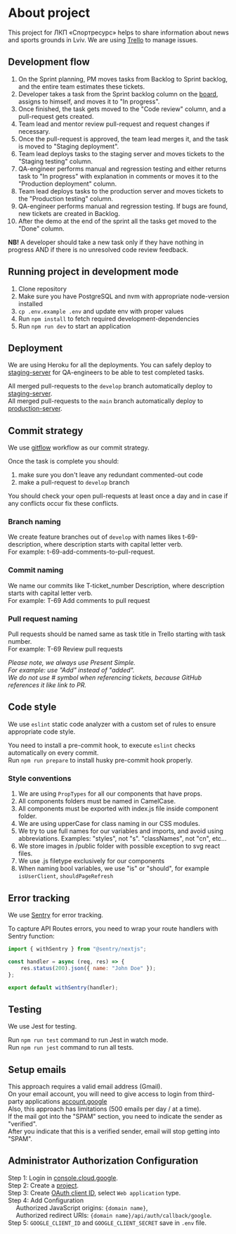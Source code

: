 # About project

This project for ЛКП «Спортресурс» helps to share information about news and sports grounds in Lviv. We are using [Trello](https://trello.com/b/J2wr6eQW/sportresurs) to manage issues.

## Development flow

1. On the Sprint planning, PM moves tasks from Backlog to Sprint backlog, and the entire team estimates these tickets.
2. Developer takes a task from the Sprint backlog column on the [board](https://trello.com/b/J2wr6eQW/sportresurs), assigns to himself, and moves it to "In progress".
3. Once finished, the task gets moved to the "Code review" column, and a pull-request gets created.
4. Team lead and mentor review pull-request and request changes if necessary.
5. Once the pull-request is approved, the team lead merges it, and the task is moved to "Staging deployment".
6. Team lead deploys tasks to the staging server and moves tickets to the "Staging testing" column.
7. QA-engineer performs manual and regression testing and either returns task to "In progress" with explanation in comments or moves it to the "Production deployment" column.
8. Team lead deploys tasks to the production server and moves tickets to the "Production testing" column.
9. QA-engineer performs manual and regression testing. If bugs are found, new tickets are created in Backlog.
10. After the demo at the end of the sprint all the tasks get moved to the "Done" column.

**NB!** A developer should take a new task only if they have nothing in progress AND if there is no unresolved code review feedback.

## Running project in development mode

1. Clone repository
2. Make sure you have PostgreSQL and nvm with appropriate node-version installed
3. `cp .env.example .env` and update env with proper values
4. Run `npm install` to fetch required development-dependencies
5. Run `npm run dev` to start an application

## Deployment

We are using Heroku for all the deployments. You can safely deploy to [staging-server](https://sportresurs-staging.herokuapp.com/) for QA-engineers to be able to test completed tasks.

All merged pull-requests to the `develop` branch automatically deploy to [staging-server](https://sportresurs-staging.herokuapp.com/). <br />
All merged pull-requests to the `main` branch automatically deploy to [production-server](https://sportresurs.herokuapp.com/).

## Commit strategy

We use [gitflow](https://www.atlassian.com/git/tutorials/comparing-workflows) workflow as our commit strategy. <br />

Once the task is complete you should:

1. make sure you don't leave any redundant commented-out code
2. make a pull-request to `develop` branch

You should check your open pull-requests at least once a day and in case if any conflicts occur fix these conflicts.

### Branch naming

We create feature branches out of `develop` with names likes t-69-description, where description starts with capital letter verb. <br />
For example: t-69-add-comments-to-pull-request. 

### Commit naming

We name our commits like T-ticket_number Description, where description starts with capital letter verb. <br />
For example: T-69 Add comments to pull request

### Pull request naming

Pull requests should be named same as task title in Trello starting with task number. <br />
For example: T-69 Review pull requests

_Please note, we always use Present Simple. <br />
For example: use "Add" instead of "added". <br />
We do not use # symbol when referencing tickets, because GitHub references it like link to PR._

## Code style

We use `eslint` static code analyzer with a custom set of rules to ensure appropriate code style.

You need to install a pre-commit hook, to execute `eslint` checks automatically on every commit. <br/>
Run `npm run prepare` to install husky pre-commit hook properly.


### Style conventions

1. We are using `PropTypes` for all our components that have props.
2. All components folders must be named in CamelCase. 
3. All components must be exported with index.js file inside component folder. 
4. We are using upperCase for class naming in our CSS modules.
5. We try to use full names for our variables and imports, and avoid using abbreviations. Examples: "styles", not "s". "classNames", not "cn", etc...
6. We store images in /public folder with possible exception to svg react files.
7. We use .js filetype exclusively for our components
8. When naming bool variables, we use "is" or "should", for example `isUserClient`, `shouldPageRefresh`

## Error tracking

We use [Sentry](https://sentry.io/) for error tracking.

To capture API Routes errors, you need to wrap your route handlers with Sentry function:

```js
import { withSentry } from "@sentry/nextjs";

const handler = async (req, res) => {
    res.status(200).json({ name: "John Doe" });
};

export default withSentry(handler);
```

## Testing

We use Jest for testing.

Run `npm run test` command to run Jest in watch mode. <br/>
Run `npm run jest` command to run all tests.

## Setup emails

This approach requires a valid email address (Gmail). <br />
On your email account, you will need to give access to login from third-party applications [account.google](https://myaccount.google.com/lesssecureapps?) <br />
Also, this approach has limitations (500 emails per day / at a time). <br />
If the mail got into the "SPAM" section, you need to indicate the sender as "verified". <br />
After you indicate that this is a verified sender, email will stop getting into "SPAM". <br />

## Administrator Authorization Configuration

Step 1: Login in [console.cloud.google](https://console.cloud.google.com/). <br />
Step 2: Create a [project](https://console.cloud.google.com/projectselector2/apis/credentials?supportedpurview=project). <br />
Step 3: Create [OAuth client ID](https://console.cloud.google.com/apis/credentials/oauthclient), select `Web application` type.<br />
Step 4: Add Configuration <br />
&ensp;&ensp; Authorized JavaScript origins: `{domain name}`, <br />
&ensp;&ensp; Authorized redirect URIs: `{domain name}/api/auth/callback/google`. <br />
Step 5: `GOOGLE_CLIENT_ID` and `GOOGLE_CLIENT_SECRET` save in `.env` file. <br />